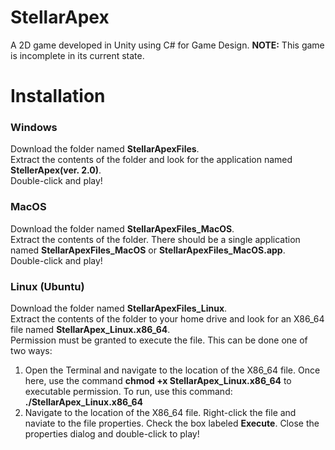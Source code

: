 # StellarApex
A 2D game developed in Unity using C# for Game Design. **NOTE:** This game is incomplete in its current state.

# Installation
### Windows
Download the folder named **StellarApexFiles**. <br>
Extract the contents of the folder and look for the application named **StellerApex(ver. 2.0)**. <br>
Double-click and play!

### MacOS
Download the folder named **StellarApexFiles_MacOS**. <br>
Extract the contents of the folder. There should be a single application named **StellarApexFiles_MacOS** or **StellarApexFiles_MacOS.app**. <br>
Double-click and play!

### Linux (Ubuntu)
Download the folder named **StellarApexFiles_Linux**. <br>
Extract the contents of the folder to your home drive and look for an X86_64 file named **StellarApex_Linux.x86_64**. <br>
Permission must be granted to execute the file. This can be done one of two ways: <br>
1) Open the Terminal and navigate to the location of the X86_64 file. Once here, use the command **chmod +x StellarApex_Linux.x86_64** to executable permission.
To run, use this command: **./StellarApex_Linux.x86_64** <br>
2) Navigate to the location of the X86_64 file. Right-click the file and naviate to the file properties. Check the box labeled **Execute**. Close the properties
dialog and double-click to play!
